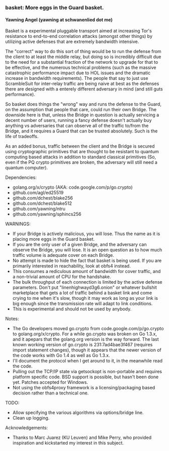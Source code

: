 ### basket: More eggs in the Guard basket.
#### Yawning Angel (yawning at schwanenlied dot me)

Basket is a experimental pluggable transport aimed at increasing Tor's
resistance to end-to-end correlation attacks (amongst other things) by
utilizing active defenses that are extremely bandwidth intensive.

The "correct" way to do this sort of thing would be to run the defense from
the client to at least the middle relay, but doing so is incredibly difficult
due to the need for a substantial fraction of the network to upgrade for that
to be effective, and the numerous technical problems (such as the massive
catastrophic performance impact due to HOL issues and the dramatic increase
in bandwidth requirements).  The people that say to just use ScrambleSuit for
inter-relay traffic are being naive at best as the defenses there are designed
with a enterely different adversary in mind (and still guts performance).

So basket does things the "wrong" way and runs the defense to the Guard, on the
assumption that people that care, could run their own Bridge.  The downside here
is that, unless the Bridge in question is actually servicing a decent number of
users, running a fancy defense doesn't actually buy anything vs adversaries that
can observe all of the traffic to/from the Bridge, and it requires a Guard that
can be trusted absolutely.  Such is the life of tradeoffs.

As an added bonus, traffic between the client and the Bridge is secured using
cryptographic primitives that are thought to be resistant to quantum computing
based attacks in addition to standard classical primitives (So, even if the
PQ crypto primitives are broken, the adversary will still need a quantum
computer).

Dependencies:
 * golang.org/x/crypto (AKA: code.google.com/p/go.crypto)
 * github.com/agl/ed25519
 * github.com/dchest/blake256
 * github.com/dchest/blake512
 * github.com/yawning/ntru
 * github.com/yawning/sphincs256

WARNINGS:
 * If your Bridge is actively malicious, you will lose.  Thus the name as it is
   placing more eggs in the Guard basket.
 * If you are the only user of a given Bridge, and the adversary can observe the
   Bridge, you will lose.  It is an open question as to how much traffic volume
   is adequate cover on each Bridge.
 * No attempt is made to hide the fact that basket is being used.  If you are
   primarily interested in reachability, look at obfs4 instead.
 * This consumes a rediculous amount of bandwidth for cover traffic, and
   a non-trivial amount of CPU for the handshake.
 * The bulk throughput of each connection is limited by the active defense
   parameters.  Don't put "linenhighwayd3g6.onion" or whatever bullshit
   marketplace that gets a lot of traffic behind a basket link and come crying
   to me when it's slow, though it may work as long as your link is big enough
   since the transmission rate will adapt to link conditions.
 * This is experimental and should not be used by anybody.

Notes:
 * The Go developers moved go.crypto from code.google.com/p/go.crypto to
   golang.org/x/crypto.  For a while go.crypto was broken on Go 1.3.x, and it
   apepars that the golang.org version is the way forward.  The last known
   working version of go.crypto is 231:7ad4bae3f467 (requires import statement
   changes), though it appears that the newer version of the code works with Go
   1.4 as well as Go 1.3.x.
 * I'll document the protocol when I get around to it, in the meanwhile read
   the code.
 * Pulling out the TCP/IP state via getsockopt is non-portable and requires
   platform specific code.  BSD support is possible, but hasn't been done yet.
   Patches accepted for Windows.
 * Not using the obfs4proxy framework is a licensing/packaging based decision
   rather than a technical one.

TODO:
 * Allow specifying the various algorithms via options/bridge line.
 * Clean up logging.

Acknowledgements:
 * Thanks to Marc Juarez (KU Leuven) and Mike Perry, who provided inspiration
   and kickstarted my interest in this subject.
